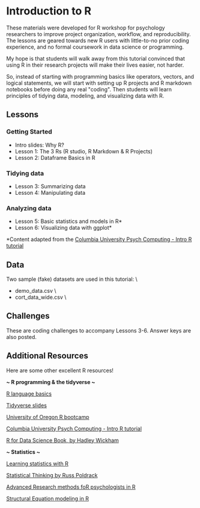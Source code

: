 # Introduction to R 

These materials were developed for R workshop for psychology researchers to improve  project organization, workflow, and reproducibility. The lessons are geared towards new R users with little-to-no prior coding experience, and no formal coursework in data science or programming.

My hope is that students will walk away from this tutorial convinced that using R in their research projects will make their lives easier, not harder.

So, instead of starting with programming basics like operators, vectors, and logical statements, we will start with setting up R projects and R markdown notebooks before doing any real "coding". Then students will learn principles of tidying data, modeling, and visualizing data with R. 

## Lessons 
### Getting Started
- Intro slides: Why R? 
- Lesson 1: The 3 Rs (R studio, R Markdown & R Projects)
- Lesson 2: Dataframe Basics in R 

### Tidying data 
- Lesson 3: Summarizing data 
- Lesson 4: Manipulating data 

### Analyzing data
- Lesson 5: Basic statistics and models in R*
- Lesson 6: Visualizing data with ggplot*

*Content adapted from the
[Columbia University Psych Computing - Intro R tutorial](https://cu-psych-computing.github.io/cu-psych-comp-tutorial/tutorials/r-core/)

## Data
Two sample (fake) datasets are used in this tutorial: \
- demo_data.csv \
- cort_data_wide.csv \

## Challenges 
These are coding challenges to accompany Lessons 3-6. 
Answer keys are also posted.

## Additional Resources
Here are some other excellent R resources! 

**~ R programming & the tidyverse ~**

[R language basics](https://raw.githack.com/uo-ec607/lectures/master/04-rlang/04-rlang.html#1)

[Tidyverse slides](https://raw.githack.com/uo-ec607/lectures/master/05-tidyverse/05-tidyverse.html#1)

[University of Oregon R bootcamp](https://github.com/coryc3133/uoregon_r_bootcamp)

[Columbia University Psych Computing - Intro R tutorial](https://cu-psych-computing.github.io/cu-psych-comp-tutorial/tutorials/r-core/)

[R for Data Science Book, by Hadley Wickham](https://r4ds.had.co.nz/)

**~ Statistics ~**

[Learning statistics with R](https://learningstatisticswithr.com/book/)

[Statistical Thinking by Russ Poldrack](https://statsthinking21.github.io/statsthinking21-R-site/)

[Advanced Research methods foR psychologists in R](https://github.com/mattansb/Advanced-Research-Methods-foR-Psychologists/tree/1.0.0)

[Structural Equation modeling  in R](https://github.com/mattansb/Structural-Equation-Modeling-foR-Psychologists)

